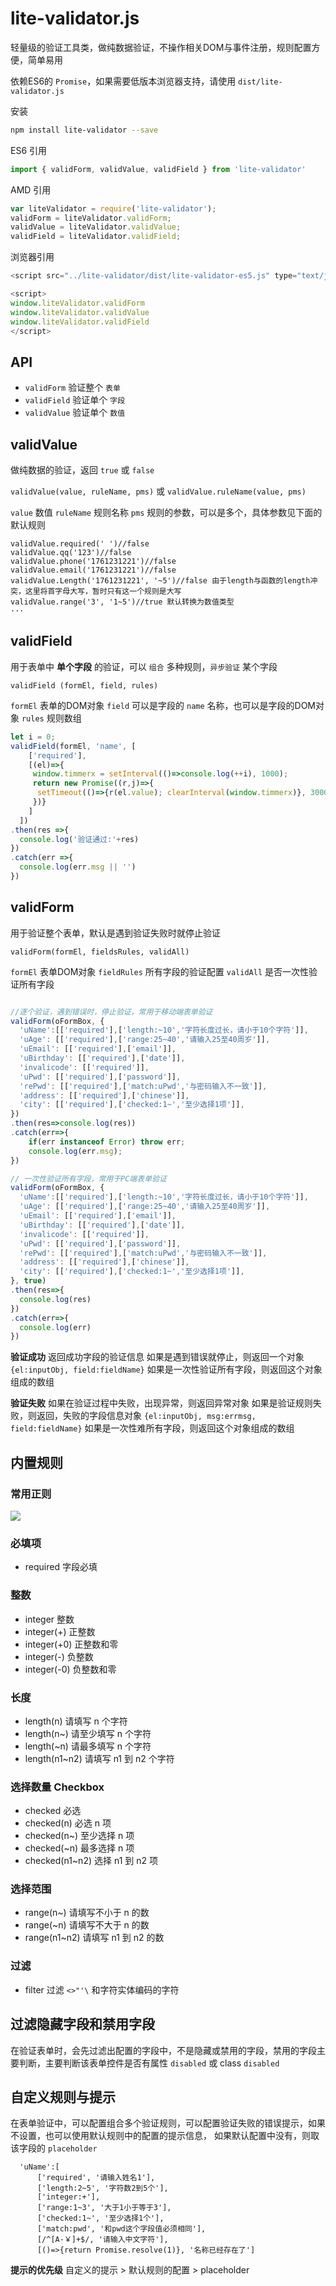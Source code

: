 # lite-validator.js

轻量级的验证工具类，做纯数据验证，不操作相关DOM与事件注册，规则配置方便，简单易用

依赖ES6的 `Promise`，如果需要低版本浏览器支持，请使用 `dist/lite-validator.js`


安装

```bash
npm install lite-validator --save
```

ES6 引用

```javascript
import { validForm, validValue, validField } from 'lite-validator'
```

AMD 引用

```javascript
var liteValidator = require('lite-validator');
validForm = liteValidator.validForm;
validValue = liteValidator.validValue;
validField = liteValidator.validField;
```

浏览器引用

```javascript
<script src="../lite-validator/dist/lite-validator-es5.js" type="text/javascript">

<script>
window.liteValidator.validForm
window.liteValidator.validValue
window.liteValidator.validField
</script>
```

## API

- `validForm` 验证整个 `表单`
- `validField` 验证单个 `字段`
- `validValue` 验证单个 `数值`

## validValue

做纯数据的验证，返回 `true` 或 `false`

`validValue(value, ruleName, pms)` 或 `validValue.ruleName(value, pms)`

`value` 数值
`ruleName` 规则名称
`pms` 规则的参数，可以是多个，具体参数见下面的默认规则

```
validValue.required(' ')//false
validValue.qq('123')//false
validValue.phone('1761231221')//false
validValue.email('1761231221')//false
validValue.Length('1761231221', '~5')//false 由于length与函数的length冲突，这里将首字母大写，暂时只有这一个规则是大写
validValue.range('3', '1~5')//true 默认转换为数值类型
···
```


## validField

用于表单中 **单个字段** 的验证，可以 `组合` 多种规则，`异步验证` 某个字段

`validField (formEl, field, rules)`

`formEl` 表单的DOM对象
`field` 可以是字段的 `name` 名称，也可以是字段的DOM对象
`rules` 规则数组

```javascript
let i = 0;
validField(formEl, 'name', [
	['required'],
	[(el)=>{
     window.timmerx = setInterval(()=>console.log(++i), 1000);
     return new Promise((r,j)=>{
      setTimeout(()=>{r(el.value); clearInterval(window.timmerx)}, 3000);
     })}
    ]
  ])
.then(res =>{
  console.log('验证通过:'+res)
})
.catch(err =>{
  console.log(err.msg || '')
})
```


## validForm

用于验证整个表单，默认是遇到验证失败时就停止验证

`validForm(formEl, fieldsRules, validAll)`

`formEl` 表单DOM对象
`fieldRules` 所有字段的验证配置
`validAll` 是否一次性验证所有字段

```javascript

//逐个验证，遇到错误时，停止验证，常用于移动端表单验证
validForm(oFormBox, {
  'uName':[['required'],['length:~10','字符长度过长，请小于10个字符']],
  'uAge': [['required'],['range:25~40','请输入25至40周岁']],
  'uEmail': [['required'],['email']],
  'uBirthday': [['required'],['date']],
  'invalicode': [['required']],
  'uPwd': [['required'],['password']],
  'rePwd': [['required'],['match:uPwd','与密码输入不一致']],
  'address': [['required'],['chinese']],
  'city': [['required'],['checked:1~','至少选择1项']],
})
.then(res=>console.log(res))
.catch(err=>{
	if(err instanceof Error) throw err;
	console.log(err.msg);
})

// 一次性验证所有字段，常用于PC端表单验证
validForm(oFormBox, {
  'uName':[['required'],['length:~10','字符长度过长，请小于10个字符']],
  'uAge': [['required'],['range:25~40','请输入25至40周岁']],
  'uEmail': [['required'],['email']],
  'uBirthday': [['required'],['date']],
  'invalicode': [['required']],
  'uPwd': [['required'],['password']],
  'rePwd': [['required'],['match:uPwd','与密码输入不一致']],
  'address': [['required'],['chinese']],
  'city': [['required'],['checked:1~','至少选择1项']],
}, true)
.then(res=>{
  console.log(res)
})
.catch(err=>{
  console.log(err)
})
```

**验证成功**
返回成功字段的验证信息
如果是遇到错误就停止，则返回一个对象 `{el:inputObj, field:fieldName}`
如果是一次性验证所有字段，则返回这个对象组成的数组

**验证失败**
如果在验证过程中失败，出现异常，则返回异常对象
如果是验证规则失败，则返回，失败的字段信息对象 `{el:inputObj, msg:errmsg, field:fieldName}`
如果是一次性难所有字段，则返回这个对象组成的数组


## 内置规则

### 常用正则

![](http://7xi480.com1.z0.glb.clouddn.com/%E5%B1%8F%E5%B9%95%E5%BF%AB%E7%85%A7%202016-12-16%20%E4%B8%8A%E5%8D%8811.22.26.png)

### 必填项
- required	 字段必填

### 整数

- integer 	         整数
- integer(+)	    正整数
- integer(+0) 	正整数和零
- integer(-)	    负整数
- integer(-0)	    负整数和零


### 长度

- length(n)	请填写 n 个字符
- length(n~)	请至少填写 n 个字符
- length(~n)	请最多填写 n 个字符
- length(n1~n2)	请填写 n1 到 n2 个字符

### 选择数量 Checkbox

- checked	必选
- checked(n)	必选 n 项
- checked(n~)	至少选择 n 项
- checked(~n)	最多选择 n 项
- checked(n1~n2)	选择 n1 到 n2 项


### 选择范围
- range(n~)	请填写不小于 n 的数
- range(~n)	请填写不大于 n 的数
- range(n1~n2)	请填写 n1 到 n2 的数

### 过滤

- filter	过滤 `<>"'\` 和字符实体编码的字符


## 过滤隐藏字段和禁用字段

在验证表单时，会先过滤出配置的字段中，不是隐藏或禁用的字段，禁用的字段主要判断，主要判断该表单控件是否有属性 `disabled` 或 class `disabled`


## 自定义规则与提示

在表单验证中，可以配置组合多个验证规则，可以配置验证失败的错误提示，如果不设置，也可以使用默认规则中的配置的提示信息， 如果默认配置中没有，则取该字段的 `placeholder`

```
  'uName':[
      ['required', '请输入姓名1'],
      ['length:2~5', '字符数2到5个'],
      ['integer:+'],
      ['range:1~3', '大于1小于等于3'],
      ['checked:1~', '至少选择1个'],
      ['match:pwd', '和pwd这个字段值必须相同'],
      [/^[Α-￥]+$/, '请输入中文字符'],
      [()=>{return Promise.resolve(1)}, '名称已经存在了']
```

**提示的优先级**
自定义的提示 > 默认规则的配置 > placeholder
